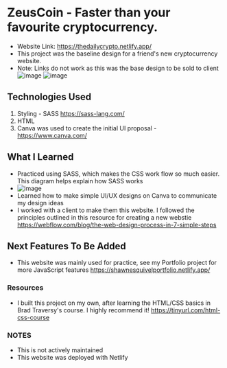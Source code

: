 # ZeusCoin - Faster than your favourite cryptocurrency.
- Website Link: https://thedailycrypto.netlify.app/
- This project was the baseline design for a friend's new cryptocurrency website.
- Note: Links do not work as this was the base design to be sold to client
![image](https://user-images.githubusercontent.com/94336773/168514579-dffcdc3f-1272-49f1-bc5c-74f7a66c03bb.png)
![image](https://user-images.githubusercontent.com/94336773/168515085-3ad734a9-2b21-4a52-9b85-60cf4bf5a74a.png)

## Technologies Used
1. Styling - SASS https://sass-lang.com/
2. HTML
3. Canva was used to create the initial UI proposal - https://www.canva.com/

## What I Learned
- Practiced using SASS, which makes the CSS work flow so much easier. This diagram helps explain how SASS works
- ![image](https://user-images.githubusercontent.com/94336773/168514988-c0d54297-8066-4197-a2c1-9ca45f10fa52.png)
- Learned how to make simple UI/UX designs on Canva to communicate my design ideas
- I worked with a client to make them this website. I followed the principles outlined in this resource for creating a new webstie https://webflow.com/blog/the-web-design-process-in-7-simple-steps

## Next Features To Be Added
- This website was mainly used for practice, see my Portfolio project for more JavaScript features https://shawnesquivelportfolio.netlify.app/

### Resources
- I built this project on my own, after learning the HTML/CSS basics in Brad Traversy's course. I highly recommend it! https://tinyurl.com/html-css-course

### NOTES
- This is not actively maintained
- This website was deployed with Netlify 
